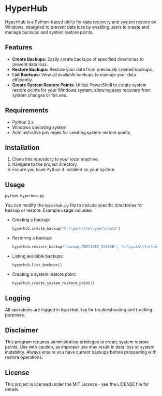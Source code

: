 # HyperHub

HyperHub is a Python-based utility for data recovery and system restore on Windows, designed to prevent data loss by enabling users to create and manage backups and system restore points.

## Features

- **Create Backups:** Easily create backups of specified directories to prevent data loss.
- **Restore Backups:** Restore your data from previously created backups.
- **List Backups:** View all available backups to manage your data efficiently.
- **Create System Restore Points:** Utilize PowerShell to create system restore points for your Windows system, allowing easy recovery from system changes or failures.

## Requirements

- Python 3.x
- Windows operating system
- Administrative privileges for creating system restore points

## Installation

1. Clone this repository to your local machine.
2. Navigate to the project directory.
3. Ensure you have Python 3 installed on your system.

## Usage

```bash
python hyperhub.py
```

You can modify the `hyperhub.py` file to include specific directories for backup or restore. Example usage includes:

- Creating a backup:

  ```python
  hyperhub.create_backup("C:\\path\\to\\your\\data")
  ```

- Restoring a backup:

  ```python
  hyperhub.restore_backup("backup_20231015_123456", "C:\\path\\to\\restore")
  ```

- Listing available backups:

  ```python
  hyperhub.list_backups()
  ```

- Creating a system restore point:

  ```python
  hyperhub.create_system_restore_point()
  ```

## Logging

All operations are logged in `hyperhub.log` for troubleshooting and tracking purposes.

## Disclaimer

This program requires administrative privileges to create system restore points. Use with caution, as improper use may result in data loss or system instability. Always ensure you have current backups before proceeding with restore operations.

## License

This project is licensed under the MIT License - see the LICENSE file for details.